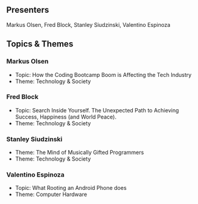 ## Presenters

Markus Olsen, Fred Block, Stanley Siudzinski, Valentino Espinoza

## Topics & Themes

### Markus Olsen

* Topic: How the Coding Bootcamp Boom is Affecting the Tech Industry
* Theme: Technology & Society

### Fred Block

* Topic: Search Inside Yourself. The Unexpected Path to Achieving Success, Happiness (and World Peace).
* Theme: Technology & Society

### Stanley Siudzinski

* Theme: The Mind of Musically Gifted Programmers
* Theme: Technology & Society

### Valentino Espinoza

* Topic: What Rooting an Android Phone does
* Theme: Computer Hardware
